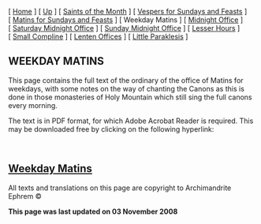 \[ [Home](index.md) \] \[ [Up](horologion.md) \] \[ [Saints of the Month](saintsof.md) \] \[ [Vespers for Sundays and Feasts](vespers.md) \] \[ [Matins for Sundays and Feasts](mat-sun.md) \] \[ Weekday Matins \] \[ [Midnight Office](midnight_office.md) \] \[ [Saturday Midnight Office](saturday_midnight_office.md) \] \[ [Sunday Midnight Office](sunday_midnight_office.md) \] \[ [Lesser Hours](lesser_hours.md) \] \[ [Small Compline](small_compline.md) \] \[ [Lenten Offices](lenten_offices.md) \] \[ [Little Paraklesis](lit-parak.md) \]

WEEKDAY MATINS
--------------

This page contains the full text of the ordinary of the office of Matins for weekdays, with some notes on the way of chanting the Canons as this is done in those monasteries of Holy Mountain which still sing the full canons every morning.

The text is in PDF format, for which Adobe Acrobat Reader is required. This may be downloaded free by clicking on the following hyperlink:

<span style="mso-bidi-font-size: 10.0pt; font-family: Book Antiqua; Translating
Liturgy&lt;/a&gt;&lt;/span&gt;&lt;/font&gt;&lt;/p&gt;
&lt;p&gt;&lt;font size=">   </span>

[Weekday Matins](Matheb.pdf)
----------------------------

All texts and translations on this page are copyright to
Archimandrite Ephrem ©

**This page was last updated on 03 November 2008**
